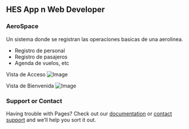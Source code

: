 ## HES App n Web Developer
### AeroSpace

Un sistema donde se registran las operaciones basicas de una aerolinea.
- Registro de personal
- Registro de pasajeros
- Agenda de vuelos, etc

Vista de Acceso
![Image](/imgs/login.jpg)

Vista de Bienvenida
![Image](/imgs/welcomeview.jpg)

### Support or Contact

Having trouble with Pages? Check out our [documentation](https://docs.github.com/categories/github-pages-basics/) or [contact support](https://support.github.com/contact) and we’ll help you sort it out.
